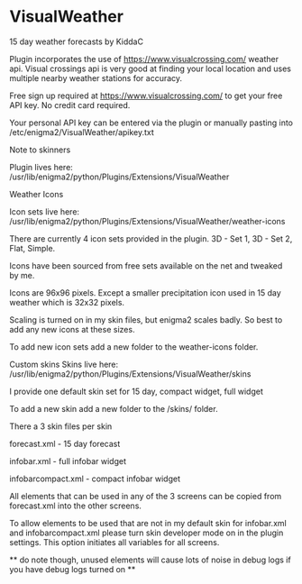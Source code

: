 # VisualWeather
15 day weather forecasts by KiddaC

Plugin incorporates the use of https://www.visualcrossing.com/ weather api. Visual crossings api is very good at finding your local location and uses multiple nearby weather stations for accuracy.

Free sign up required at https://www.visualcrossing.com/ to get your free API key. No credit card required.

Your personal API key can be entered via the plugin or manually pasting into /etc/enigma2/VisualWeather/apikey.txt

Note to skinners


Plugin lives here: /usr/lib/enigma2/python/Plugins/Extensions/VisualWeather


Weather Icons

Icon sets live here: /usr/lib/enigma2/python/Plugins/Extensions/VisualWeather/weather-icons

There are currently 4 icon sets provided in the plugin. 3D - Set 1, 3D - Set 2, Flat, Simple.

Icons have been sourced from free sets available on the net and tweaked by me.

Icons are 96x96 pixels. Except a smaller precipitation icon used in 15 day weather which is 32x32 pixels.

Scaling is turned on in my skin files, but enigma2 scales badly. So best to add any new icons at these sizes.

To add new icon sets add a new folder to the weather-icons folder.


Custom skins
Skins live here: /usr/lib/enigma2/python/Plugins/Extensions/VisualWeather/skins

I provide one default skin set for 15 day, compact widget, full widget

To add a new skin add a new folder to the /skins/ folder.


There a 3 skin files per skin

forecast.xml - 15 day forecast

infobar.xml - full infobar widget

infobarcompact.xml - compact infobar widget


All elements that can be used in any of the 3 screens can be copied from forecast.xml into the other screens.

To allow elements to be used that are not in my default skin for infobar.xml and infobarcompact.xml please turn skin developer mode on in the plugin settings. This option initiates all variables for all screens.

** do note though, unused elements will cause lots of noise in debug logs if you have debug logs turned on **
